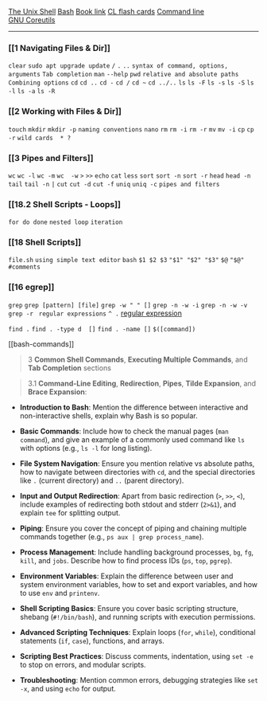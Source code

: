 
[The Unix Shell](https://swcarpentry.github.io/shell-novice/index.html)    [Bash](https://swcarpentry.github.io/shell-novice/)     [Book link](https://www.learnenough.com/command-line-tutorial)     [CL flash cards](https://flashcards.github.io/command_line/introduction.html)     [Command line](https://www.softcover.io/read/fc6c09de/unix_commands/ack_ag)     
[GNU Coreutils](https://www.gnu.org/software/coreutils/manual/coreutils.html)

____
### [[1 Navigating Files & Dir]]
`clear`
`sudo apt upgrade update`  `/`  `.`  `..` 
`syntax of command, options, arguments`
`Tab completion`
`man`  `--help`
`pwd`
`relative and absolute paths`
`Combining options`
`cd`   `cd ..` `cd -`  `cd /` `cd ~`  `cd ../..` 
`ls`  `ls -F`  `ls -s` `ls -S`  `ls -l`  `ls -a`  `ls -R` 

### [[2 Working with Files & Dir]]
`touch`
`mkdir`   `mkdir -p` 
`naming conventions`
`nano`
`rm`   `rm -i`   `rm -r`
`mv`   `mv -i` 
`cp`   `cp -r`
`wild cards  * ?`

### [[3 Pipes and Filters]]
`wc`   `wc -l`   `wc -m`  `wc  -w`
`>`    `>>`
`echo`
`cat`
`less`
`sort`   `sort -n`  `sort -r`
`head`   `head -n`
`tail`    `tail -n`
`|`
`cut` `cut -d` `cut -f`
`uniq`   `uniq -c`
`pipes and filters`

### [[18.2 Shell Scripts - Loops]]
`for do done`
`nested loop`
`iteration`

### [[18 Shell Scripts]]
`file.sh`
`using simple text editor`
`bash`
`$1 $2 $3`   `"$1" "$2" "$3"` 
`$@`  `"$@"`
`#comments`

### [[16 egrep]]
`grep`      `grep [pattern] [file]`
`grep -w " " []`
`grep -n -w -i`
`grep -n -w -v`
`grep -r `
`regular expressions`   `^ .`
[regular expression](https://librarycarpentry.org/lc-data-intro/01-regular-expressions.html)

`find .`
`find . -type d  []`
`find . -name []`
`$([command])`


[[bash-commands]]


> 3
> **Common Shell Commands**, **Executing Multiple Commands**, and **Tab Completion** sections

> 3.1 
> **Command-Line Editing**, **Redirection**, **Pipes**, **Tilde Expansion**, and **Brace Expansion**:




- **Introduction to Bash**: Mention the difference between interactive and non-interactive shells, explain why Bash is so popular.
    
- **Basic Commands**: Include how to check the manual pages (`man command`), and give an example of a commonly used command like `ls` with options (e.g., `ls -l` for long listing).
    
- **File System Navigation**: Ensure you mention relative vs absolute paths, how to navigate between directories with `cd`, and the special directories like `.` (current directory) and `..` (parent directory).
    
- **Input and Output Redirection**: Apart from basic redirection (`>`, `>>`, `<`), include examples of redirecting both stdout and stderr (`2>&1`), and explain `tee` for splitting output.
    
- **Piping**: Ensure you cover the concept of piping and chaining multiple commands together (e.g., `ps aux | grep process_name`).
    
- **Process Management**: Include handling background processes, `bg`, `fg`, `kill`, and `jobs`. Describe how to find process IDs (`ps`, `top`, `pgrep`).
    
- **Environment Variables**: Explain the difference between user and system environment variables, how to set and export variables, and how to use `env` and `printenv`.
    
- **Shell Scripting Basics**: Ensure you cover basic scripting structure, shebang (`#!/bin/bash`), and running scripts with execution permissions.
    
- **Advanced Scripting Techniques**: Explain loops (`for`, `while`), conditional statements (`if`, `case`), functions, and arrays.
    
- **Scripting Best Practices**: Discuss comments, indentation, using `set -e` to stop on errors, and modular scripts.
    
- **Troubleshooting**: Mention common errors, debugging strategies like `set -x`, and using `echo` for output.
